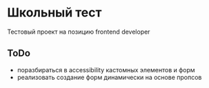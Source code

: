 # Школьный тест

Тестовый проект на позицию frontend developer

## ToDo

- поразбираться в accessibility кастомных элементов и форм
- реализовать создание форм динамически на основе пропсов
